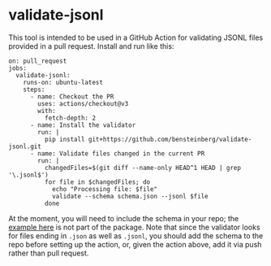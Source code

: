 validate-jsonl
=================

This tool is intended to be used in a GitHub Action for validating
JSONL files provided in a pull request. Install and run like this:

```
on: pull_request
jobs:
  validate-jsonl:
    runs-on: ubuntu-latest
    steps:
      - name: Checkout the PR
        uses: actions/checkout@v3
        with:
          fetch-depth: 2
      - name: Install the validator
        run: |
          pip install git+https://github.com/bensteinberg/validate-jsonl.git
      - name: Validate files changed in the current PR
        run: |
          changedFiles=$(git diff --name-only HEAD^1 HEAD | grep '\.jsonl$')
          for file in $changedFiles; do
            echo "Processing file: $file"
            validate --schema schema.json --jsonl $file
          done
```

At the moment, you will need to include the schema in your repo; the
[example here](citations.json) is not part of the package. Note that
since the validator looks for files ending in `.json` as well as
`.jsonl`, you should add the schema to the repo before setting up the
action, or, given the action above, add it via push rather than pull
request.
